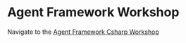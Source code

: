 # Agent Framework Workshop

Navigate to the [Agent Framework Csharp Workshop](./csharp/workshop/Module-0.md)
